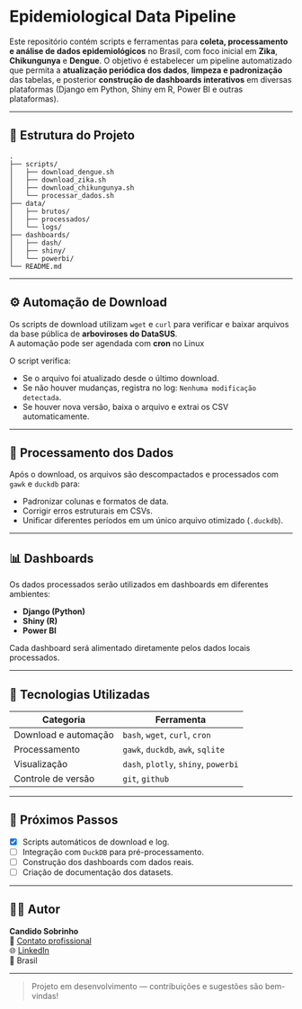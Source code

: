 # Epidemiological Data Pipeline

Este repositório contém scripts e ferramentas para **coleta, processamento e análise de dados epidemiológicos** no Brasil, com foco inicial em **Zika**, **Chikungunya** e **Dengue**. O objetivo é estabelecer um pipeline automatizado que permita a **atualização periódica dos dados**, **limpeza e padronização** das tabelas, e posterior **construção de dashboards interativos** em diversas plataformas (Django em Python, Shiny em R, Power BI e outras plataformas).

---

## 🧩 Estrutura do Projeto

```
.
├── scripts/
│   ├── download_dengue.sh
│   ├── download_zika.sh
│   ├── download_chikungunya.sh
│   └── processar_dados.sh
├── data/
│   ├── brutos/
│   ├── processados/
│   └── logs/
├── dashboards/
│   ├── dash/
│   ├── shiny/
│   └── powerbi/
└── README.md
```

---

## ⚙️ Automação de Download

Os scripts de download utilizam `wget` e `curl` para verificar e baixar arquivos da base pública de **arboviroses do DataSUS**.  
A automação pode ser agendada com **cron** no Linux

O script verifica:
- Se o arquivo foi atualizado desde o último download.
- Se não houver mudanças, registra no log: `Nenhuma modificação detectada`.
- Se houver nova versão, baixa o arquivo e extrai os CSV automaticamente.

---

## 🧹 Processamento dos Dados

Após o download, os arquivos são descompactados e processados com `gawk` e `duckdb` para:
- Padronizar colunas e formatos de data.
- Corrigir erros estruturais em CSVs.
- Unificar diferentes períodos em um único arquivo otimizado (`.duckdb`).

---

## 📊 Dashboards

Os dados processados serão utilizados em dashboards em diferentes ambientes:

- **Django (Python)**
- **Shiny (R)**
- **Power BI**

Cada dashboard será alimentado diretamente pelos dados locais processados.

---

## 🧠 Tecnologias Utilizadas

| Categoria | Ferramenta |
|------------|-------------|
| Download e automação | `bash`, `wget`, `curl`, `cron` |
| Processamento | `gawk`, `duckdb`, `awk`, `sqlite` |
| Visualização | `dash`, `plotly`, `shiny`, `powerbi` |
| Controle de versão | `git`, `github` |

---

## 🚀 Próximos Passos

- [x] Scripts automáticos de download e log.
- [ ] Integração com `DuckDB` para pré-processamento.
- [ ] Construção dos dashboards com dados reais.
- [ ] Criação de documentação dos datasets.

---

## 🧑‍💻 Autor

**Candido Sobrinho**  
📧 [Contato profissional](mailto:contato@exemplo.com)  
🌐 [LinkedIn](https://linkedin.com/in/exemplo)  
📍 Brasil

---

> Projeto em desenvolvimento — contribuições e sugestões são bem-vindas!
